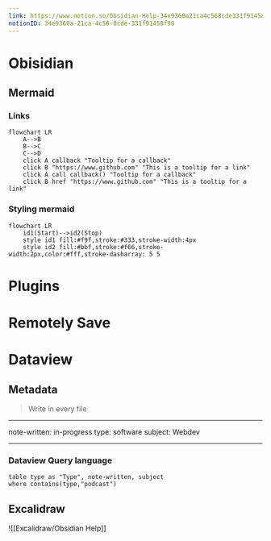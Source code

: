 ```yaml
---
link: https://www.notion.so/Obsidian-Help-34e9360a21ca4c568cde331f91458f99
notionID: 34e9360a-21ca-4c56-8cde-331f91458f99
---
```

# Obisidian


## Mermaid

### Links


```mermaid
flowchart LR
    A-->B
    B-->C
    C-->D
    click A callback "Tooltip for a callback"
    click B "https://www.github.com" "This is a tooltip for a link"
    click A call callback() "Tooltip for a callback"
    click B href "https://www.github.com" "This is a tooltip for a link"

```
### Styling mermaid
```mermaid
flowchart LR
    id1(Start)-->id2(Stop)
    style id1 fill:#f9f,stroke:#333,stroke-width:4px
    style id2 fill:#bbf,stroke:#f66,stroke-width:2px,color:#fff,stroke-dasharray: 5 5

```

# Plugins


# Remotely Save




# Dataview

## Metadata

> Write in every file
> 

---
note-written: in-progress
type: software
subject: Webdev

---

### Dataview Query language 
```dataview
table type as "Type", note-written, subject
where contains(type,"podcast")
```


## Excalidraw


![[Excalidraw/Obsidian Help]]


